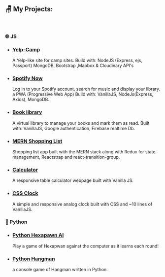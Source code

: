 
## 🪑 My Projects:

<br/>

<!-- PROJECTS:START -->
### 🌐 JS

-   ### [Yelp-Camp](https://github.com/zivkaplan/YelpCamp)

    A Yelp-like site for camp sites. Build with: NodeJS (Express, ejs, Passport) MongoDB, Bootstrap ,Mapbox & Cloudinary API's

-   ### [Spotify Now](https://github.com/zivkaplan/SpotifyNow)

    Log in to your Spotify account, search for music and display your library. a PWA (Progressive Web App) Build with: VanillaJS, NodeJs(Express, Axios), MongoDB.

-   ### [Book library](https://github.com/zivkaplan/Book-library)

    A virtual library to manage your books and mark them as read. Built with: VanillaJS, Google authentication, Firebase realtime Db.

-   ### [MERN Shopping List](https://github.com/zivkaplan/Traversy-mern-shopping-list)

    Shopping list app built with the MERN stack along with Redux for state management, Reactstrap and react-transition-group.

-   ### [Calculator](https://github.com/zivkaplan/Calculator)
    
    A responsive table calculator webpage built with Vanilla JS.

-   ### [CSS Clock](https://github.com/zivkaplan/CSS-clock)
    
    A simple and responsive analog clock built with CSS and ~10 lines of VanillaJS.


### 🐍 Python 

-   ### [Python Hexapawn AI](https://github.com/zivkaplan/Hexapawn-python)

    Play a game of Hexapwan against the computer as it learns each round!


-   ### [Python Hangman](https://github.com/zivkaplan/Hangman-python)
    
    a console game of Hangman written in Python.

<!-- PROJECTS:END -->